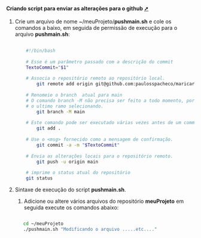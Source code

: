 #### Criando script para enviar as alterações para o github <a href="criando_script_para_enviar_as_alteracoes_para_o_github.html" target="_blank" title="Pressione aqui para expandir este documento em nova aba." >  ➚ </a>

1. Crie um arquivo de nome ~/meuProjeto/**pushmain.sh** e cole os comandos a baixo, em seguida de permissão de execução para o arquivo **pushmain.sh**:

    ```sh
        
        #!/bin/bash
        
        # Esse é um parâmetro passado com a descrição do commit
        TextoCommit="$1"  
        
        # Associa o repositório remoto ao repositório local.          
            git remote add origin git@github.com:paulosspacheco/maricarai.git
        
        # Renomeie o branch  atual para main
        # O comando branch -M não precisa ser feito a todo momento, porque o git sempre envia para
        # o ultimo ramo selecionando.
            git branch -M main  
        
        # Este comando pode ser executado várias vezes antes de um commit.  
            git add .
        
        # Use o <msg> fornecido como a mensagem de confirmação. 
            git commit -a -m "$TextoCommit"
        
        # Envia as alterações locais para o repositório remoto.
            git push -u origin main                  
        
        # imprime o status atual do repositório
        git status  
    
    
    ```

2. Sintaxe de execução do script **pushmain.sh**.
   1. Adicione ou altere vários arquivos do repositório  **meuProjeto** em seguida execute os comandos abaixo:

   ```sh

      cd ~/meuProjeto
      ./pushmain.sh "Modificando o arquivo .....etc...."

   ```
